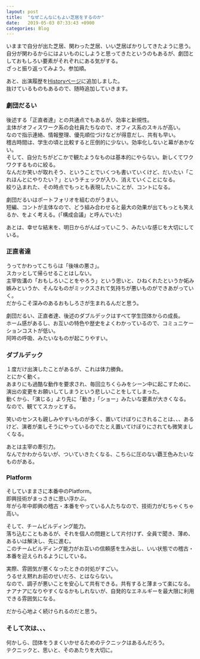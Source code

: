 ```yaml
---
layout: post
title:  "なぜこんなにもよい芝居をするのか"
date:   2019-05-03 07:33:43 +0900
categories: Blog
---
```



いままで自分が出た芝居、関わった芝居、いい芝居ばかりしてきたように思う。  
自分が関わるからにはよいものにしようと思ってきたというのもあるが、劇団としておもしろい要素がそれぞれにある気がする。  
ざっと振り返ってみよう。参加順。

あと、出演履歴を[Historyページ]({{site.baseurl}}/docs/history/)に追加しました。  
抜けているものもあるので、随時追加していきます。

### 劇団だるい

後述する「正直者達」との共通点でもあるが、効率と新規性。  
主体がオフィスワーク系の会社員たちなので、オフィス系のスキルが高い。  
なので指示連絡、情報整理、優先順位づけなどが得意だし、共有も早い。  
稽古時間は、学生の頃と比較すると圧倒的に少ない。効率化しないと幕があかない。  
そして、自分たちがどこかで観たようなものは基本的にやらない。新しくてワクワクするものに絞る。  
なんだか笑いが取れそう、ということでいくつも書いていくけど、だいたい「これほんとにやりたい？」というチェックが入り、消えていくことになる。  
絞り込まれた、その時点でもっとも表現したいことが、コントになる。

劇団だるいはポートフォリオを組むのがうまい。  
短編、コントが主体なので、どう組み合わせると最大の効果が出てもっとも笑えるか、をよく考える。(「構成会議」と呼んでいた)

あとは、幸せな結末を、明日からがんばっていこう、みたいな感じを大切にしている。

### 正直者達

うってかわってこちらは「後味の悪さ」。  
スカッとして帰らせることはしない。  
主宰佐溝の「おもしろいことをやろう」という思いと、ひねくれたというか妬み嫉みというか、そんなものがミックスされて気持ちが悪いものができあがっていく。  
だからこそ深みのあるおもしろさが生まれるんだと思う。

劇団だるい、正直者達、後述のダブルデックはすべて学生団体からの成長。  
ホーム感があるし、お互いの特色や歴史をよくわかっているので、コミュニケーションコストが低い。  
阿吽の呼吸、みたいなものが起こりやすい。


### ダブルデック

１度だけ出演したことがあるが、これは体力勝負。  
とにかく動く。  
あまりにも過酷な動作を要求され、毎回立ちくらみをシーン中に起こすために、演出の変更をお願いしてしまうという悲しいことをしてしまった。  
動くから、「演じる」より先に「動き」「ショー」みたいな要素が大きくなる。  
なので、観ててスカッとする。

笑いのセンスも親しみやすいものが多く、置いてけぼりにされることは、、、あるけど、演者が楽しそうにやっているのでたとえ置いてけぼりにされても微笑ましくなる。

あとは主宰の牽引力。  
なんでかわからないが、ついていきたくなる、こちらに圧のない覇王色みたいなものがある。


### Platform

そしていままさに本番中のPlatform。  
即興技術がまっさきに思い浮かぶ。  
年がら年中即興の稽古・本番をやっている人たちなので、技術力がむちゃくちゃ高い。

そして、チームビルディング能力。  
落ち込むこともあるが、それを個人の問題として片付けず、全員で聞き、薄め、あるいは解決し、先に進む。  
このチームビルディング能力がお互いの信頼感を生み出し、いい状態での稽古・本番を迎えられるようにしている。

実際、雰囲気が悪くなったときの対処がすごい。  
うるせえ黙れお前のせいだろ、とはならない。  
なので、調子が悪いことを安心して共有できる。共有すると薄まって楽になる。  
ナアナアになりやすくなるかもしれないが、自発的なエネルギーを最大限に利用できる雰囲気になる。

だから心地よく続けられるのだと思う。


### そして次は、、、

何かしら、団体をうまくいかせるためのテクニックはあるんだろう。  
テクニックと、思いと、そのあたりを大切に。
